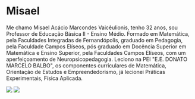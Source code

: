 # Misael

Me chamo Misael Acácio Marcondes Vaicêulionis, tenho 32 anos, sou Professor de Educação Básica II - Ensino Médio. Formado em Matemática, pela Faculdades Integradas de Fernandópolis, graduado em Pedagogia, pela Faculdade Campos Elíseos, pós graduado em Docência Superior em Matemática e Ensino Superior, pela Faculdades Campos Elíseos, com um aperfeiçoamento de Neuropsicopedagogia.
Leciono na PEI "E.E. DONATO MARCELO BALBO", os componentes curriculares de Matemática, Orientação de Estudos e Empreendedorismo, já lecionei Práticas Experimentais, Física Aplicada.

![](https://media0.giphy.com/media/v1.Y2lkPTc5MGI3NjExdXM0OHh2eGRpb2JueGczNTZ5djN4emJyNjZvM2RiamFrZnNieHVyZCZlcD12MV9pbnRlcm5hbF9naWZfYnlfaWQmY3Q9Zw/KQHggszX0cDgNvyEez/giphy.webp)
![](https://giphy.com/gifs/rodneydangerfield-lol-ok-sure-l3fQf1OEAq0iri9RC)
